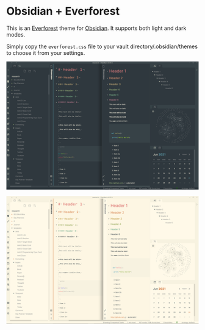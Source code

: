 # Obsidian + Everforest

This is an [Everforest](https://github.com/sainnhe/everforest) theme for
[Obsidian](https://obsidian.md). It supports both light and dark modes.

Simply copy the `everforest.css` file to your vault directory/.obsidian/themes to choose it from your settings.

![](dark.png)

![](light.png)